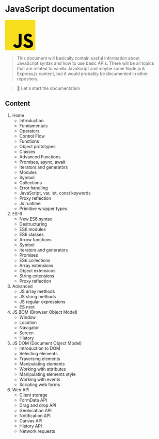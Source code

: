 # JavaScript documentation

<img src="/__assets/images/JSlogo.png" alt="JS logo" style="width:100px;height:100px;">

> This document will basically contain useful information about JavaScript syntax and how to use basic APIs. There will be all topics that are related to vanilla JavaScript and maybe some Node.js & Express.js content, but it would probably be documented in other repository.

> :memo: Let's start the documentation

## Content

1. Home
    - Introduction
    - Fundamentals
    - Operators
    - Control Flow
    - Functions
    - Object prototypes
    - Classes
    - Advanced Functions
    - Promises, async, await
    - Iterators and generators
    - Modules
    - Symbol
    - Collections
    - Error handling
    - JavaScript, var, let, const keywords
    - Proxy reflection
    - Js runtime
    - Primitive wrapper types
2. ES-6
    - New ES6 syntax
    - Destructuring
    - ES6 modules
    - ES6 classes
    - Arrow functions
    - Symbol
    - Iterators and generators
    - Promises
    - ES6 collections
    - Array extensions
    - Object extensions
    - String extensions
    - Proxy reflection
3. Advanced
    - JS array methods
    - JS string methods
    - JS regular expressions
    - ES next
4. JS BOM (Browser Object Model)
    - Window
    - Location
    - Navigator
    - Screen
    - History
5. JS DOM (Document Object Model)
    - Introduction to DOM
    - Selecting elements
    - Traversing elements
    - Manipulating elements
    - Working with attributes
    - Manipulating elements style
    - Working with events
    - Scripting web forms
6. Web API
    - Client storage
    - FormData API
    - Drag and drop API
    - Geolocation API
    - Notification API
    - Canvas API
    - History API
    - Network requests

